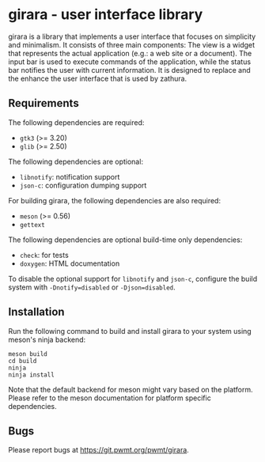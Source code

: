 girara - user interface library
===============================

girara is a library that implements a user interface that focuses on simplicity
and minimalism. It consists of three main components: The view is a widget that
represents the actual application (e.g.: a web site or a document). The input
bar is used to execute commands of the application, while the status bar
notifies the user with current information. It is designed to replace and the
enhance the user interface that is used by zathura.

Requirements
------------

The following dependencies are required:

* `gtk3` (>= 3.20)
* `glib` (>= 2.50)

The following dependencies are optional:

* `libnotify`: notification support
* `json-c`: configuration dumping support

For building girara, the following dependencies are also required:

* `meson` (>= 0.56)
* `gettext`

The following dependencies are optional build-time only dependencies:

* `check`: for tests
* `doxygen`: HTML documentation

To disable the optional support for `libnotify` and `json-c`, configure the build
system with `-Dnotify=disabled` or `-Djson=disabled`.

Installation
------------

Run the following command to build and install girara to your system using
meson's ninja backend:

    meson build
    cd build
    ninja
    ninja install

Note that the default backend for meson might vary based on the platform. Please
refer to the meson documentation for platform specific dependencies.

Bugs
----

Please report bugs at https://git.pwmt.org/pwmt/girara.
